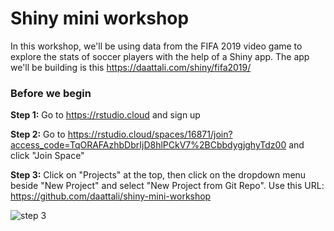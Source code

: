 # Shiny mini workshop

In this workshop, we'll be using data from the FIFA 2019 video game to explore the stats of soccer players with the help of a Shiny app. The app we'll be building is this https://daattali.com/shiny/fifa2019/ 

### Before we begin

**Step 1:** Go to https://rstudio.cloud and sign up

**Step 2:** Go to https://rstudio.cloud/spaces/16871/join?access_code=TqORAFAzhbDbrIjD8hlPCkV7%2BCbbdygjghyTdz00 and click "Join Space"

**Step 3:** Click on "Projects" at the top, then click on the dropdown menu beside "New Project" and select "New Project from Git Repo". Use this URL: https://github.com/daattali/shiny-mini-workshop

![step 3](https://i.imgur.com/PMSHpKm.png)

